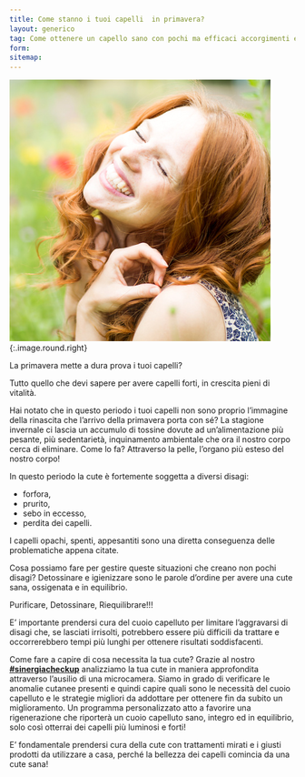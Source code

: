 ```yaml
---
title: Come stanno i tuoi capelli  in primavera?
layout: generico
tag: Come ottenere un capello sano con pochi ma efficaci accorgimenti ed evitare l’utilizzo di prodotti inefficaci che a lungo andare potrebbero risultare dispendiosi e dannosi per la tua cute.
form: 
sitemap:
---
```


![](images/consigli/primaveraecapelli.jpg){:.image.round.right}

La primavera mette a dura prova i tuoi capelli?

Tutto quello che devi sapere per avere capelli forti, in crescita pieni di vitalità.

Hai notato che in questo periodo i tuoi capelli non sono proprio l’immagine della rinascita che l’arrivo della primavera porta con sé?
La stagione invernale ci lascia un accumulo di tossine dovute ad un’alimentazione più pesante, più sedentarietà, inquinamento ambientale che ora il nostro corpo cerca di eliminare. Come lo fa? Attraverso la pelle, l’organo più esteso del nostro corpo!

In questo periodo la cute è fortemente soggetta a diversi disagi:
- forfora,
- prurito, 
- sebo in eccesso,
- perdita dei capelli.

I capelli opachi, spenti, appesantiti sono una diretta conseguenza delle problematiche appena citate.

Cosa possiamo fare per gestire queste situazioni che creano non pochi disagi?
Detossinare e igienizzare sono le parole d’ordine per avere una cute sana, ossigenata e in equilibrio.

Purificare, Detossinare, Riequilibrare!!!

E’ importante prendersi cura del cuoio capelluto per limitare l’aggravarsi di disagi che, se lasciati irrisolti, potrebbero essere più difficili da trattare e occorrerebbero tempi più lunghi per ottenere risultati soddisfacenti.

Come fare a capire di cosa necessita la tua cute? 
Grazie al nostro **[#sinergiacheckup](checkup)** analizziamo la tua cute in maniera approfondita attraverso l’ausilio di una microcamera. Siamo in grado di verificare le anomalie cutanee presenti e quindi capire quali sono le necessità del cuoio capelluto e le strategie migliori da addottare per ottenere fin da subito un miglioramento.
Un programma personalizzato atto a favorire una rigenerazione che riporterà un cuoio capelluto sano, integro ed in equilibrio, solo così otterrai dei capelli più luminosi e forti!

E’ fondamentale prendersi cura della cute con trattamenti mirati e i giusti prodotti da utilizzare a casa, perché la bellezza dei capelli comincia da una cute sana!
